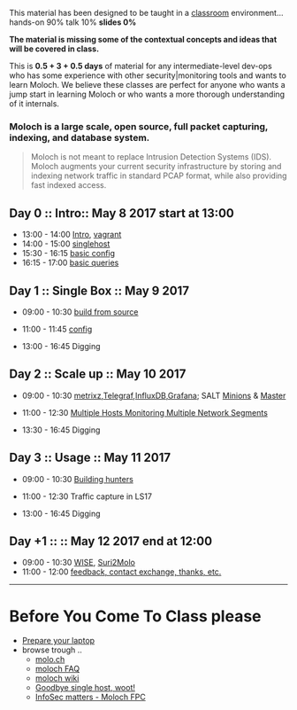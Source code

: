 
This material has been designed to be taught in a [classroom](https://ccdcoe.org/cyber-defence-monitoring-course-suite-module-3-0.html) environment... hands-on 90% talk 10% **slides 0%**

**The material is missing some of the contextual concepts and ideas that will be covered in class.**

This is **0.5 + 3 + 0.5 days** of material for any intermediate-level dev-ops who has some experience with other security|monitoring tools and wants to learn Moloch. We believe these classes are perfect for anyone who wants a jump start in learning Moloch or who wants a more thorough understanding of it internals.

### Moloch is a large scale, open source, full packet capturing, indexing, and database system.
> Moloch is not meant to replace Intrusion Detection Systems (IDS). Moloch augments your current security infrastructure by storing and indexing network traffic in standard PCAP format, while also providing fast indexed access.

## Day 0 :: Intro:: May 8 2017 start at 13:00

 * 13:00 - 14:00 [Intro](/common/day_intro.md), [vagrant](/common/vagrant_intro.md)
 * 14:00 - 15:00 [singlehost](/Moloch/vagrant/singlehost/README.md)
 * 15:30 - 16:15 [basic config](/Moloch/config.md)
 * 16:15 - 17:00 [basic queries](/Moloch/classroom/day_intro/Basicqueries.md)

## Day 1 :: Single Box :: May 9 2017

 * 09:00 - 10:30 [build from source](/Moloch/build.md)
 * 11:00 - 11:45 [config](/Moloch/config.md)

 * 13:00 - 16:45 Digging


## Day 2 :: Scale up :: May 10 2017

* 09:00 - 10:30 [metrixz](https://github.com/ccdcoe/CDMCS/tree/master/TICK/vagrant/singlehost#singlehost-tickag),[Telegraf](https://github.com/ccdcoe/CDMCS/tree/master/TICK/Telegraf),[InfluxDB](https://github.com/ccdcoe/CDMCS/tree/master/TICK/InfluxDB),[Grafana](https://github.com/ccdcoe/CDMCS/tree/master/TICK/Grafana); SALT [Minions](/common/SetUpMinions.md) & [Master](/common/SetUpMaster.md)
* 11:00 - 12:30 [Multiple Hosts Monitoring Multiple Network Segments](https://github.com/aol/moloch/wiki/Architecture#multiple-hosts-monitoring-multiple-network-segments)

* 13:30 - 16:45 Digging


## Day 3 :: Usage :: May 11 2017

* 09:00 - 10:30 [Building hunters](/Moloch/classroom/day3/hunting.md)
* 11:00 - 12:30 Traffic capture in LS17

* 13:00 - 16:45 Digging

## Day +1 :: :: May 12 2017 end at 12:00

* 09:00 - 10:30 [WISE](wise.md), [Suri2Molo](suri2molo.md)
* 11:00 - 12:00 [feedback, contact exchange, thanks, etc.](/common/Closing.md)

----

# Before You Come To Class please

* [Prepare your laptop](/Moloch/vagrant/singlehost/README.md#get-it-running-on-your-laptop-before-you-come-to-classroom)
* browse trough ..
  * [molo.ch](http://molo.ch/)
  * [moloch FAQ](https://github.com/aol/moloch/wiki/FAQ)
  * [moloch wiki](https://github.com/aol/moloch/wiki)
  * [Goodbye single host, woot!](https://github.com/aol/moloch/commit/8c472d939fad305d1c4134bde0ca8754faeaff84)
  * [InfoSec matters - Moloch FPC](http://blog.infosecmatters.net/2017/05/moloch-fpc.html)
